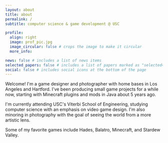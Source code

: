 ```yaml
---
layout: about
title: about
permalink: /
subtitle: computer science & game development @ USC

profile:
  align: right
  image: prof_pic.jpg
  image_circular: false # crops the image to make it circular
  more_info:

news: false # includes a list of news items
selected_papers: false # includes a list of papers marked as "selected={true}"
social: false # includes social icons at the bottom of the page
---
```


Welcome! I'm a game designer and photographer with home bases in Los Angeles and Hartford. I've been producing small game projects for a while now, starting with Minecraft plugins and mods in Java about 5 years ago.

I'm currently attending USC's Viterbi School of Engineering, studying computer science with an emphasis on video game design. I'm also minoring in photography with the goal of seeing the world from a more artistic lens.

Some of my favorite games include Hades, Balatro, Minecraft, and Stardew Valley.
